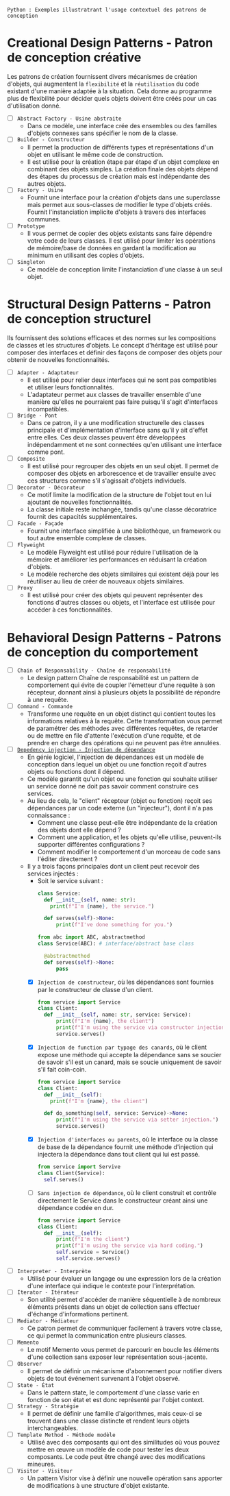 `Python : Exemples illustratrant l'usage contextuel des patrons de conception`

# Creational Design Patterns - Patron de conception créative
Les patrons de création fournissent divers mécanismes de création d'objets, qui augmentent la `flexibilité` et la 
`réutilisation` du code existant d'une manière adaptée à la situation. Cela donne au programme plus de flexibilité pour 
décider quels objets doivent être créés pour un cas d'utilisation donné.
- [ ] `Abstract Factory - Usine abstraite`
  + Dans ce modèle, une interface crée des ensembles ou des familles d'objets connexes sans spécifier le nom de la classe.
- [ ] `Builder - Constructeur`
  + Il permet la production de différents types et représentations d'un objet en utilisant le même code de construction. 
  + Il est utilisé pour la création étape par étape d'un objet complexe en combinant des objets simples. La création finale 
  des objets dépend des étapes du processus de création mais est indépendante des autres objets.
- [ ] `Factory - Usine`
  + Fournit une interface pour la création d'objets dans une superclasse mais permet aux sous-classes de modifier le type 
  d'objets créés. Fournit l'instanciation implicite d'objets à travers des interfaces communes. 
- [ ] `Prototype`
  + Il vous permet de copier des objets existants sans faire dépendre votre code de leurs classes. Il est utilisé pour 
  limiter les opérations de mémoire/base de données en gardant la modification au minimum en utilisant des copies d'objets.
- [ ] `Singleton`
  + Ce modèle de conception limite l'instanciation d'une classe à un seul objet. 

# Structural Design Patterns - Patron de conception structurel
Ils fournissent des solutions efficaces et des normes sur les compositions de classes et les structures d'objets. 
Le concept d'héritage est utilisé pour composer des interfaces et définir des façons de composer des objets pour 
obtenir de nouvelles fonctionnalités.

- [ ] `Adapter - Adaptateur`
  + Il est utilisé pour relier deux interfaces qui ne sont pas compatibles et utiliser leurs fonctionnalités. 
  + L'adaptateur permet aux classes de travailler ensemble d'une manière qu'elles ne pourraient pas faire puisqu'il 
    s'agit d'interfaces incompatibles.
- [ ] `Bridge - Pont`
  + Dans ce patron, il y a une modification structurelle des classes principale et d'implémentation d'interface sans 
    qu'il y ait d'effet entre elles. Ces deux classes peuvent être développées indépendamment et ne sont connectées 
    qu'en utilisant une interface comme pont.
- [ ] `Composite`
  + Il est utilisé pour regrouper des objets en un seul objet. Il permet de composer des objets en arborescence et de 
    travailler ensuite avec ces structures comme s'il s'agissait d'objets individuels. 
- [ ] `Decorator - Décorateur`
  + Ce motif limite la modification de la structure de l'objet tout en lui ajoutant de nouvelles fonctionnalités. 
  + La classe initiale reste inchangée, tandis qu'une classe décoratrice fournit des capacités supplémentaires. 
- [ ] `Facade - Façade`
  + Fournit une interface simplifiée à une bibliothèque, un framework ou tout autre ensemble complexe de classes.
- [ ] `Flyweight`
  + Le modèle Flyweight est utilisé pour réduire l'utilisation de la mémoire et améliorer les performances en réduisant 
    la création d'objets. 
  + Le modèle recherche des objets similaires qui existent déjà pour les réutiliser au lieu de créer de nouveaux objets similaires. 
- [ ] `Proxy`
  + Il est utilisé pour créer des objets qui peuvent représenter des fonctions d'autres classes ou objets, et 
    l'interface est utilisée pour accéder à ces fonctionnalités. 

# Behavioral Design Patterns - Patrons de conception du comportement
- [ ] `Chain of Responsability - Chaîne de responsabilité`
  + Le design pattern Chaîne de responsabilité est un pattern de comportement qui évite de coupler l'émetteur d'une requête 
    à son récepteur, donnant ainsi à plusieurs objets la possibilité de répondre à une requête.
- [ ] `Command - Commande`
  + Transforme une requête en un objet distinct qui contient toutes les informations relatives à la requête. Cette 
    transformation vous permet de paramétrer des méthodes avec différentes requêtes, de retarder ou de mettre en file 
    d'attente l'exécution d'une requête, et de prendre en charge des opérations qui ne peuvent pas être annulées. 
- [ ] [`Depedency injection - Injection de dépendance`](https://en.wikipedia.org/wiki/Dependency_injection) 
  + En génie logiciel, l'injection de dépendances est un modèle de conception dans lequel un objet ou une fonction 
    reçoit d'autres objets ou fonctions dont il dépend. 
  + Ce modèle garantit qu'un objet ou une fonction qui souhaite utiliser un service donné ne doit pas savoir comment 
    construire ces services. 
  + Au lieu de cela, le "client" récepteur (objet ou fonction) reçoit ses dépendances par un code externe (un "injecteur"), 
    dont il n'a pas connaissance :
    - Comment une classe peut-elle être indépendante de la création des objets dont elle dépend ?
    - Comment une application, et les objets qu'elle utilise, peuvent-ils supporter différentes configurations ?
    - Comment modifier le comportement d'un morceau de code sans l'éditer directement ?
  + Il y a trois façons principales dont un client peut recevoir des services injectés :
    - Soit le service suivant :
      ~~~python
      class Service:
        def __init__(self, name: str):
          print(f"I'm {name}, the service.")
      
        def serves(self)->None:
            print(f"I've done something for you.")   
      ~~~   
      ~~~python
      from abc import ABC, abstractmethod
      class Service(ABC): # interface/abstract base class
      
        @abstractmethod
        def serves(self)->None:
            pass  
      ~~~  
    - [x] `Injection de constructeur`, où les dépendances sont fournies par le constructeur de classe d'un client.
      ~~~python
      from service import Service
      class Client:
        def __init__(self, name: str, service: Service):
            print(f"I'm {name}, the client")
            print(f"I'm using the service via constructor injection.")
            service.serves()    
      ~~~  
    - [x] `Injection de function par typage des canards`, où le client expose une méthode qui accepte la dépendance sans
           se soucier de savoir s'il est un canard, mais se soucie uniquement de savoir s'il fait coin-coin.
      ~~~python
      from service import Service
      class Client:
        def __init__(self):
          print(f"I'm {name}, the client")
      
        def do_something(self, service: Service)->None:
            print(f"I'm using the service via setter injection.")
            service.serves()
      ~~~  
    - [x] `Injection d'interfaces ou parents`, où le interface ou la classe de base de la dépendance fournit une méthode 
          d'injection qui injectera la dépendance dans tout client qui lui est passé.
      ~~~python
      from service import Servive
      class Client(Service):
        self.serves()
    
      ~~~
    - [ ] `Sans injection de dépendance`, où le client construit et contrôle directement le Service dans le constructeur
          créant ainsi une dépendance codée en dur.
      ~~~python
      from service import Service
      class Client:
        def __init__(self):
            print(f"I'm the client")
            print(f"I'm using the service via hard coding.")
            self.service = Service()
            self.service.serves() 
      ~~~ 
- [ ] `Interpreter - Interprète`
  + Utilisé pour évaluer un langage ou une expression lors de la création d'une interface qui indique le contexte pour l'interprétation. 
- [ ] `Iterator - Itérateur`
  + Son utilité permet d'accéder de manière séquentielle à de nombreux éléments présents dans un objet de collection 
    sans effectuer d'échange d'informations pertinent. 
- [ ] `Mediator - Médiateur`
  + Ce patron permet de communiquer facilement à travers votre classe, ce qui permet la communication entre plusieurs classes. 
- [ ] `Memento`
  + Le motif Memento vous permet de parcourir en boucle les éléments d'une collection sans exposer leur représentation sous-jacente. 
- [ ] `Observer`
  + Il permet de définir un mécanisme d'abonnement pour notifier divers objets de tout événement survenant à l'objet observé. 
- [ ] `State - État`
  + Dans le pattern state, le comportement d'une classe varie en fonction de son état et est donc représenté par l'objet context. 
- [ ] `Strategy - Stratégie`
  + Il permet de définir une famille d'algorithmes, mais ceux-ci se trouvent dans une classe distincte et rendent leurs 
    objets interchangeables. 
- [ ] `Template Method - Méthode modèle`
  + Utilisé avec des composants qui ont des similitudes où vous pouvez mettre en œuvre un modèle de code pour tester 
    les deux composants. Le code peut être changé avec des modifications mineures. 
- [ ] `Visitor - Visiteur`
  + Un pattern Visitor vise à définir une nouvelle opération sans apporter de modifications à une structure d'objet existante.  
